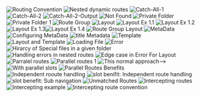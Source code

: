 ![Routing Convention](image.png)
![Nested dynamic routes](image-1.png)
![Catch-All-1](image-2.png)
![Catch-All-2](image-3.png)
![Catch-All-2-Output](image-4.png)
![Not Found](image-5.png)
![Private Folder](image-6.png)![Private Folder 1](image-7.png)
![Route Group](image-8.png)
![Layout](image-9.png) ![Layout Ex 1.1](image-10.png) ![Layout Ex 1.2](image-11.png) ![Layout Ex 1.3](image-12.png)![Layout Ex 1.4](image-13.png)
![Route Group Layout](image-14.png)
![MetaData](image-15.png) ![Configuring MetaData](image-16.png)
![title Metadata](image-17.png)
![Template](image-18.png)
![Layout and Template](image-19.png)
![Loading File](image-20.png)
![Error](image-21.png)
![Hirarcy of Special files in a given folder](image-22.png)
![Handling errors in nested routes](image-23.png)
![Edge case in Error For Layout](image-24.png)
![Parralel routes](image-25.png)
![Parallel routes 1](image-26.png)
![This normal approach](image-27.png)--> ![With parallel  slots](image-28.png)
![Parallel Routes Benefits](image-30.png)
![Independent rooute handling](image-31.png)
![slot benifit: Independent route handling](image-29.png)
![slot benefit: Sub navigation](image-32.png)
![Unmatched Routes](image-33.png)
![Intercepting routes](image-34.png)
![Intercepting example](image-35.png)
![Intercepting route convention](image-36.png)
